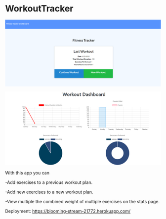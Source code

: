 # WorkoutTracker

![Screenshot](images/Untitled.png)

![Screenshot](images/Untitled2.png)


With this app you can

-Add exercises to a previous workout plan.

-Add new exercises to a new workout plan.

-View multiple the combined weight of multiple exercises on the stats page.


Deployment:
https://blooming-stream-21772.herokuapp.com/




